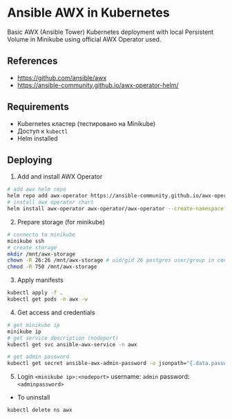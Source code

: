 # Ansible AWX in Kubernetes

Basic AWX (Ansible Tower) Kubernetes deployment with local Persistent Volume in Minikube using official AWX Operator used.

## References

- https://github.com/ansible/awx
- https://ansible-community.github.io/awx-operator-helm/

## Requirements

- Kubernetes кластер (тестировано на Minikube)
- Доступ к `kubectl`
- Helm installed

## Deploying

1. Add and install AWX Operator
```bash
# add awx helm repo
helm repo add awx-operator https://ansible-community.github.io/awx-operator-helm/
# install awx operator chart
helm install awx-operator awx-operator/awx-operator --create-namespace -n awx
```

2. Prepare storage (for minikube)
```bash
# connecto to minikube
minikube ssh
# create storage
mkdir /mnt/awx-storage
chown -R 26:26 /mnt/awx-storage # uid/gid 26 postgres user/group in container
chmod -R 750 /mnt/awx-storage
```

3. Apply manifests
```bash
kubectl apply -f .
kubectl get pods -n awx -w
```

4. Get access and credentials
```bash
# get minikube ip
minikube ip
# get service description (nodeport)
kubectl get svc ansible-awx-service -n awx

# get admin password
kubectl get secret ansible-awx-admin-password -o jsonpath="{.data.password}" -n awx | base64 --decode ; echo
```

5. Login
`<minikube ip>:<nodeport>`
username: `admin`
password: `<adminpassword>`

- To uninstall
```bash
kubectl delete ns awx
```
